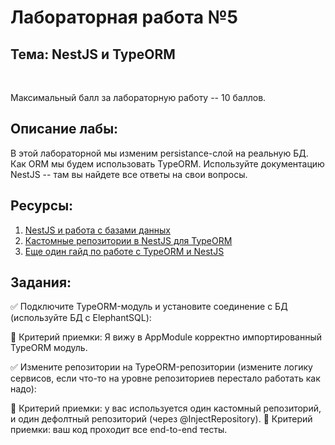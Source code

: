 # Лабораторная работа №5

## Тема: NestJS и TypeORM

<br/>

Максимальный балл за лабораторную работу -- 10 баллов.

## Описание лабы:

В этой лабораторной мы изменим persistance-слой на реальную БД. Как ORM мы будем использовать TypeORM. Используйте документацию NestJS -- там вы найдете все ответы на свои вопросы.

## Ресурсы:

1. [NestJS и работа с базами данных](https://docs.nestjs.com/techniques/database)
2. [Кастомные репозитории в NestJS для TypeORM](https://docs.nestjs.com/techniques/database#custom-repository)
3. [Еще один гайд по работе с TypeORM и NestJS](https://wanago.io/2020/05/18/api-nestjs-postgresql-typeorm/)

## Задания:

✅ Подключите TypeORM-модуль и установите соединение с БД (используйте БД с ElephantSQL):

🔎 Критерий приемки: Я вижу в AppModule корректно импортированный TypeORM модуль.

✅ Измените репозитории на TypeORM-репозитории (измените логику сервисов, если что-то на уровне репозиториев перестало работать как надо):

🔎 Критерий приемки: у вас используется один кастомный репозиторий, и один дефолтный репозиторий (через @InjectRepository).
🔎 Критерий приемки: ваш код проходит все end-to-end тесты.

